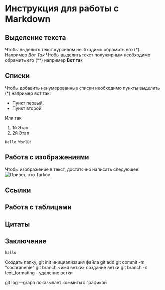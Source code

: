 # Инструкция для работы с Markdown

## Выделение текста

Чтобы выделить текст курсивом необходимо обрамить его (*). Например *Вот Так*
Чтобы выделить текст полужирным необходимо обрамить его (**) например **Вот так**

## Списки

 Чтобы добавить ненумерованные списки необходимо пункты выделить (*)
 например вот так:
 * Пункт первый. 
 * Пункт второй.

Или так 
1. 1й Этап
2. 2й Этап   

````sh
Hallo WorlD!
``````
## Работа с изображениями

Чтобы изображение в текст, достаточно написать следующее:
![Привет, это Tarkov](тркв.jpg)

## Ссылки


## Работа с таблицами

## Цитаты

## Заключение



````sh
hallo
``````

Создать папkу, 
git init инициализация файла
git add <file>
git commit -m "sochranenie"
git branch <имя ветки> создание ветки
git branch -d text_formating - удаление ветки

git log --graph  показывает коммиты с графикой






